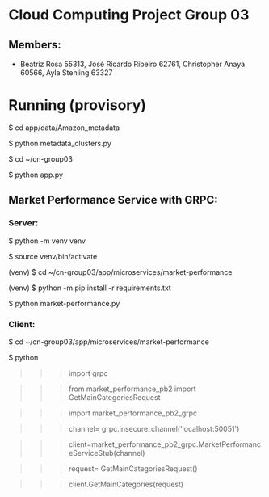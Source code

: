 # Cloud Computing Project Group 03
## Members: 
- Beatriz Rosa 55313, José Ricardo Ribeiro 62761, Christopher Anaya 60566, Ayla Stehling 63327



# Running (provisory)
$ cd app/data/Amazon_metadata

$ python metadata_clusters.py

$ cd ~/cn-group03

$ python app.py

## Market Performance Service with GRPC:

### Server:
$ python -m venv venv

$ source venv/bin/activate

(venv) $ cd ~/cn-group03/app/microservices/market-performance

(venv) $ python -m pip install -r requirements.txt

$ python market-performance.py


### Client:
$ cd ~/cn-group03/app/microservices/market-performance

$ python

>>> import grpc

>>> from market_performance_pb2 import GetMainCategoriesRequest

>>> import market_performance_pb2_grpc

>>> channel= grpc.insecure_channel('localhost:50051')

>>> client=market_performance_pb2_grpc.MarketPerformanceServiceStub(channel)

>>> request= GetMainCategoriesRequest()

>>> client.GetMainCategories(request)

